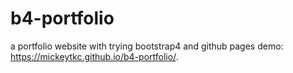 # b4-portfolio
 a portfolio website with trying bootstrap4 and github pages
 demo: https://mickeytkc.github.io/b4-portfolio/.